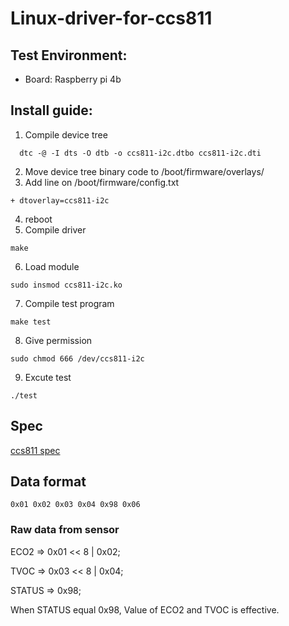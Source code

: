 # Linux-driver-for-ccs811

## Test Environment:
 - Board: Raspberry pi 4b

## Install guide:
  1. Compile device tree
  ```bash=
    dtc -@ -I dts -O dtb -o ccs811-i2c.dtbo ccs811-i2c.dti
  ```
  2. Move device tree binary code to /boot/firmware/overlays/
  3. Add line on /boot/firmware/config.txt
  ```text=
  + dtoverlay=ccs811-i2c  
  ```
  4. reboot
  5. Compile driver
  ```bash=
  make
  ```
  6. Load module
  ```bash=
  sudo insmod ccs811-i2c.ko
  ```
  7. Compile test program
  ```bash=
  make test
  ```
  8. Give permission
  ```bash=
  sudo chmod 666 /dev/ccs811-i2c
  ```
  9. Excute test
  ```bash=
  ./test
  ```

## Spec
[ccs811 spec](https://cdn.sparkfun.com/assets/learn_tutorials/1/4/3/CCS811_Datasheet-DS000459.pdf)

## Data format
```text=
0x01 0x02 0x03 0x04 0x98 0x06
```

### Raw data from sensor

ECO2 => 0x01 << 8 | 0x02;

TVOC => 0x03 << 8 | 0x04;

STATUS => 0x98;

When STATUS equal 0x98, Value of ECO2 and TVOC is effective.